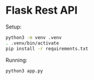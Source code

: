 # Flask Rest API

Setup:
 ```bash
python3 -m venv .venv
. .venv/bin/activate
pip install -r requirements.txt
 ```

 Running:
 ```bash
python3 app.py
 ```